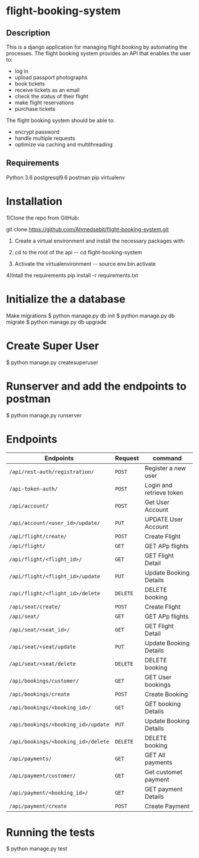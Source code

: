 # flight-booking-system


## Description

This is a django application for managing flight booking by automating the processes. The flight booking system provides an API that enables the user to:
* log in
* upload passport photographs
* book tickets
* receive tickets as an email
* check the status of their flight
* make flight reservations
* purchase tickets

The flight booking system should be able to:
* encrypt password
* handle multiple requests
* optimize via caching and multithreading

## Requirements

Python 3.6
postgresql9.6
postman
pip
virtualenv

# Installation

1)Clone the repo from GitHub:

git clone https://github.com/Ahmedsebit/flight-booking-system.git

1) Create a virtual environment and install the necessary packages with:

2) cd to the root of the api -- cd flight-booking-system

3) Activate the virtualenvironment -- source env.bin.activate

4)Intall the requirements pip install -r requirements.txt

# Initialize the a database

Make migrations
$ python manage.py db init
$ python manage.py db migrate
$ python manage.py db upgrade

# Create Super User

$ python manage.py createsuperuser

# Runserver and add the endpoints to postman

$ python manage.py runserver

# Endpoints
| Endpoints                                  | Request| command                 |
| ------------------------------------------ | -------| ------------------------|
| `/api/rest-auth/registration/`             |`POST`  | Register a new user     |
| `/api-token-auth/`                         |`POST`  | Login and retrieve token|
| `/api/account/`                            |`POST`  | Get User Account        |
| `/api/account/<user_id>/update/`           |`PUT`   | UPDATE User Account     |
| `/api/flight/create/`                      |`POST`  | Create Flight           |
| `/api/flight/`                             |`GET`   | GET APp flights         |
| `/api/flight/<flight_id>/`                 |`GET`   | GET Flight Detail       |
| `/api/flight/<flight_id>/update`           |`PUT`   | Update Booking Details  |
| `/api/flight/<flight_id>/delete`           |`DELETE`| DELETE booking          |
| `/api/seat/create/`                        |`POST`  | Create Flight           |
| `/api/seat/`                               |`GET`   | GET APp flights         |
| `/api/seat/<seat_id>/`                     |`GET`   | GET Flight Detail       |
| `/api/seat/<seat/update`                   |`PUT`   | Update Booking Details  |
| `/api/seat/<seat/delete`                   |`DELETE`| DELETE booking          |
| `/api/bookings/customer/`                  |`GET`   | GET User bookings       |
| `/api/bookings/create`                     |`POST`  | Create Booking          |
| `/api/bookings/<booking_id>/`              |`GET`   | GET booking Details     |
| `/api/bookings/<booking_id>/update`        |`PUT`   | Update Booking Details  |
| `/api/bookings/<booking_id>/delete`        |`DELETE`| DELETE booking          |
| `/api/payments/`                           |`GET`   | GET All payments        |
| `/api/payment/customer/`                   |`GET`   | Get customet payment    |
| `/api/payment/<booking_id>/`               |`GET`   | GET payment Details     |
| `/api/payment/create`                      |`POST`  | Create Payment          |

# Running the tests

 $ python manage.py test
